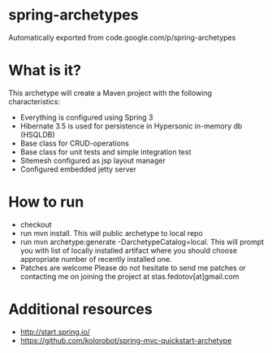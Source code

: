 # spring-archetypes
Automatically exported from code.google.com/p/spring-archetypes

What is it?
===========

This archetype will create a Maven project with the following characteristics:

* Everything is configured using Spring 3
* Hibernate 3.5 is used for persistence in Hypersonic in-memory db (HSQLDB)
* Base class for CRUD-operations
* Base class for unit tests and simple integration test
* Sitemesh configured as jsp layout manager
* Configured embedded jetty server

How to run
==========

* checkout
* run mvn install. This will public archetype to local repo
* run mvn archetype:generate -DarchetypeCatalog=local. This will prompt you with list of locally installed artifact where you should choose appropriate number of recently installed one.
* Patches are welcome
Please do not hesitate to send me patches or contacting me on joining the project at stas.fedotov[at]gmail.com

Additional resources
====================

* http://start.spring.io/
* https://github.com/kolorobot/spring-mvc-quickstart-archetype
